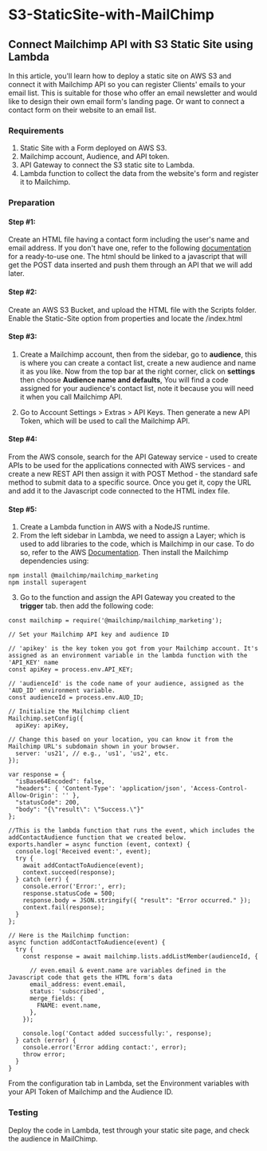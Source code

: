 # S3-StaticSite-with-MailChimp
## Connect Mailchimp API with S3 Static Site using Lambda

In this article, you'll learn how to deploy a static site on AWS S3 and connect it with Mailchimp API so you can register Clients' emails to your email list. This is suitable for those who offer an email newsletter and would like to design their own email form's landing page. Or want to connect a contact form on their website to an email list.

### Requirements 

1. Static Site with a Form deployed on AWS S3.
2. Mailchimp account, Audience, and API token.
3. API Gateway to connect the S3 static site to Lambda.
4. Lambda function to collect the data from the website's form and register it to Mailchimp.

### Preparation

#### Step #1:
Create an HTML file having a contact form including the user's name and email address. If you don't have one, refer to the following [documentation](https://github.com/obreo/Send-Online-Forms-through-AWS-SES) for a ready-to-use one. The html should be linked to a javascript that will get the POST data inserted and push them through an API that we will add later.

#### Step #2:
Create an AWS S3 Bucket, and upload the HTML file with the Scripts folder. Enable the Static-Site option from properties and locate the /index.html

#### Step #3:
1. Create a Mailchimp account, then from the sidebar, go to **audience**, this is where you can create a contact list, create a new audience and name it as you like. Now from the top bar at the right corner, click on **settings** then choose **Audience name and defaults**, You will find a code assigned for your audience's contact list, note it because you will need it when you call Mailchimp API.

2. Go to Account Settings > Extras > API Keys. Then generate a new API Token, which will be used to call the Mailchimp API.

#### Step #4:
From the AWS console, search for the API Gateway service - used to create APIs to be used for the applications connected with AWS services - and create a new REST API then assign it with POST Method - the standard safe method to submit data to a specific source. Once you get it, copy the URL and add it to the Javascript code connected to the HTML index file.

#### Step #5:

1. Create a Lambda function in AWS with a NodeJS runtime.
2. From the left sidebar in Lambda, we need to assign a Layer; which is used to add libraries to the code, which is Mailchimp in our case. To do so, refer to the AWS [Documentation](https://docs.aws.amazon.com/lambda/latest/dg/nodejs-package.html). Then install the Mailchimp dependencies using:
```
npm install @mailchimp/mailchimp_marketing
npm install superagent
```
3. Go to the function and assign the API Gateway you created to the **trigger** tab. then add the following code:
```
const mailchimp = require('@mailchimp/mailchimp_marketing');

// Set your Mailchimp API key and audience ID

// 'apikey' is the key token you got from your Mailchimp account. It's assigned as an environment variable in the lambda function with the 'API_KEY' name
const apiKey = process.env.API_KEY;

// 'audienceId' is the code name of your audience, assigned as the 'AUD_ID' environment variable.
const audienceId = process.env.AUD_ID;

// Initialize the Mailchimp client
Mailchimp.setConfig({
  apiKey: apiKey,

// Change this based on your location, you can know it from the Mailchimp URL's subdomain shown in your browser.
  server: 'us21', // e.g., 'us1', 'us2', etc.
});

var response = {
  "isBase64Encoded": false,
  "headers": { 'Content-Type': 'application/json', 'Access-Control-Allow-Origin': '' },
  "statusCode": 200,
  "body": "{\"result\": \"Success.\"}"
};

//This is the lambda function that runs the event, which includes the addContactAudience function that we created below.
exports.handler = async function (event, context) {
  console.log('Received event:', event);
  try {
    await addContactToAudience(event);
    context.succeed(response);
  } catch (err) {
    console.error('Error:', err);
    response.statusCode = 500;
    response.body = JSON.stringify({ "result": "Error occurred." });
    context.fail(response);
  }
};

// Here is the Mailchimp function:
async function addContactToAudience(event) {
  try {
    const response = await mailchimp.lists.addListMember(audienceId, {

      // even.email & event.name are variables defined in the Javascript code that gets the HTML form's data
      email_address: event.email,
      status: 'subscribed',
      merge_fields: {
        FNAME: event.name,
      },
    });

    console.log('Contact added successfully:', response);
  } catch (error) {
    console.error('Error adding contact:', error);
    throw error;
  }
}

```
From the configuration tab in Lambda, set the Environment variables with your API Token of Mailchimp and the Audience ID. 

### Testing
Deploy the code in Lambda, test through your static site page, and check the audience in MailChimp.
